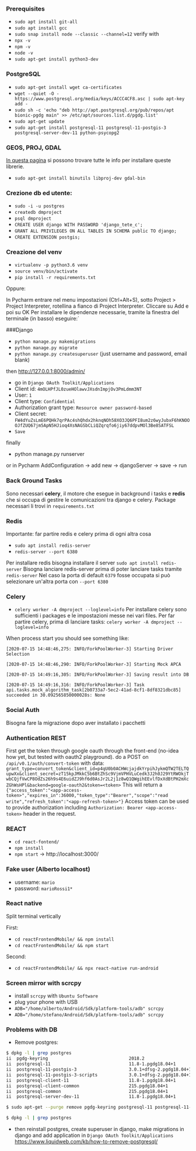 ### Prerequisites
- `sudo apt install git-all`
- `sudo apt install gcc`
- `sudo snap install node --classic --channel=12`
verify with
- `npx -v`
- `npm -v`
- `node -v`
- `sudo apt-get install python3-dev`


### PostgreSQL
- `sudo apt-get install wget ca-certificates`
- `wget --quiet -O - https://www.postgresql.org/media/keys/ACCC4CF8.asc | sudo apt-key add -`
- `sudo sh -c 'echo "deb http://apt.postgresql.org/pub/repos/apt bionic-pgdg main" >> /etc/apt/sources.list.d/pgdg.list'`
- `sudo apt-get update`
- `sudo apt-get install postgresql-11 postgresql-11-postgis-3 postgresql-server-dev-11 python-psycopg2`


### GEOS, PROJ, GDAL
[In questa pagina](https://docs.djangoproject.com/en/3.0/ref/contrib/gis/install/geolibs/) si possono trovare tutte le info per installare queste librerie. 
- `sudo apt-get install binutils libproj-dev gdal-bin`


### Crezione db ed utente:
- `sudo -i -u postgres`
- `createdb dmproject`
- `psql dmproject`
- `CREATE USER django WITH PASSWORD 'django_tete_c';`
- `GRANT ALL PRIVILEGES ON ALL TABLES IN SCHEMA public TO django;`
- `CREATE EXTENSION postgis;`


### Creazione del venv
- `virtualenv -p python3.6 venv`
- `source venv/bin/activate`
- `pip install -r requirements.txt`

Oppure:

In Pycharm entrare nel menu impostazioni (Ctrl+Alt+S), sotto Project > Project Interpreter, rotellina a fianco di Project Interpreter. Cliccare su Add e poi su OK
Per installare le dipendenze necessarie, tramite la finestra del terminale (in basso) eseguire:`


###Django
- `python manage.py makemigrations`
- `python manage.py migrate`
- `python manage.py createsuperuser` (just username and password, email blank)

then http://127.0.0.1:8000/admin/
- go in `Django OAuth Toolkit/Applications`
- Client id: `4mOLHPfJL0zueHOlawvJXsdnImpjOv3PmLdmm3NT`
- User: `1`
- Client type: `Confidential`
- Authorization grant type: `Resource owner password-based`
- Client secret: `FW4dYuZsLmE6PQHk7qrPAc4shQhdx2hknqNOh58XO3JQ6PFI8um2z6wyJubxF6hKNOOOJfZUQ67jm5ApN5HJioq4XsNAGSbCLiQZqrqfo6jiy67ddpvMOl3Be8SATFSL`
- `Save`

finally
- python manage.py runserver

or in Pycharm AddConfiguration -> add new -> djangoServer -> save -> run



### Back Ground Tasks
Sono necessari __celery__, il motore che esegue in background i tasks e __redis__ che si occupa di gestire le comunicazioni tra django e celery.
Package necessari li trovi in `requirements.txt`


### Redis
Importante: far partire redis e celery prima di ogni altra cosa
- `sudo apt install redis-server`
- `redis-server --port 6380`

Per installare redis bisogna installare il server `sudo apt install redis-server`
Bisogna lanciare redis-server prima di poter lanciare tasks tramite  `redis-server`
Nel caso la porta di default `6379` fosse occupata si può selezionare un'altra porta con `--port 6380`


### Celery
- `celery worker -A dmproject --loglevel=info`
Per installare celery sono sufficienti i packages e le impostazioni messe nei vari files.
Per far partire celery, prima di lanciare tasks: `celery worker -A dmproject --loglevel=info`

When process start you should see something like:

`[2020-07-15 14:48:46,275: INFO/ForkPoolWorker-3] Starting Driver Selection`

`[2020-07-15 14:48:46,290: INFO/ForkPoolWorker-3] Starting Mock APCA`

`[2020-07-15 14:49:16,305: INFO/ForkPoolWorker-3] Saving result into DB`

`[2020-07-15 14:49:16,316: INFO/ForkPoolWorker-3] Task api.tasks.mock_algorithm_task[2b0733a7-5ec2-41ad-8cf1-8df8321dbc85] succeeded in 30.092565850000028s: None`

### Social Auth
Bisogna fare la migrazione dopo aver installato i pacchetti


### Authentication REST
First get the token through google oauth through the front-end (no-idea how yet, but tested with oauth2 playground).
do a POST on `/api/v0.1/auth/convert-token` with data: `grant_type=convert_token&client_id=p4qU0b0ACHWcjajdkYrpihJykmQTW2TELTQupwXx&client_secret=zT15kpJMkkC5b6BtZhSc9VjmVPHVLuCedk3J2h0J29YtRWOkjTwbCQjfVwCP8OdZs26h9s4E6uidZJ9hf6d0AsJr2L2j1z8wQ1QWgihEEvlfDxXdBtPH2mXcZGhWsHPl&backend=google-oauth2&token=<token>`
This will return a `{"access_token":"<app-access-token>","expires_in":36000,"token_type":"Bearer","scope":"read write","refresh_token":"<app-refresh-token>"}`
Access token can be used to provide authorization including `Authorization: Bearer <app-access-token>` header in the request.


### REACT
- `cd react-fontend/`
- `npm install`
- `npm start` -> http://localhost:3000/


### Fake user (Alberto localhost)
- username: `mario`
- password: `marioRossi1*`


### React native
Split terminal vertically

First:
- `cd reactFrontendMobile/ && npm install`
- `cd reactFrontendMobile/ && npm start`

Second:
- `cd reactFrontendMobile/ && npx react-native run-android`


### Screen mirror with scrcpy
- install `scrcpy` with `Ubuntu Software`
- plug your phone with USB
- `ADB="/home/alberto/Android/Sdk/platform-tools/adb" scrcpy`
- `ADB="/home/stefano/Android/Sdk/platform-tools/adb" scrcpy`

### Problems with DB
- Remove postgres:
```bash 
$ dpkg -l | grep postgres
ii  pgdg-keyring                               2018.2                                           all          keyring for apt.postgresql.org
ii  postgresql-11                              11.8-1.pgdg18.04+1                               amd64        object-relational SQL database, version 11 server
ii  postgresql-11-postgis-3                    3.0.1+dfsg-2.pgdg18.04+1                         amd64        Geographic objects support for PostgreSQL 11
ii  postgresql-11-postgis-3-scripts            3.0.1+dfsg-2.pgdg18.04+1                         all          Geographic objects support for PostgreSQL 11 -- SQL scripts
ii  postgresql-client-11                       11.8-1.pgdg18.04+1                               amd64        front-end programs for PostgreSQL 11
ii  postgresql-client-common                   215.pgdg18.04+1                                  all          manager for multiple PostgreSQL client versions
ii  postgresql-common                          215.pgdg18.04+1                                  all          PostgreSQL database-cluster manager
ii  postgresql-server-dev-11                   11.8-1.pgdg18.04+1                               amd64        development files for PostgreSQL 11 server-side programming
```
```bash 
$ sudo apt-get --purge remove pgdg-keyring postgresql-11 postgresql-11-postgis-3 postgresql-11-postgis-3-scripts postgresql-client-11 postgresql-client-common postgresql-common postgresql-server-dev-11
```

```bash
$ dpkg -l | grep postgres
```

- then reinstall postgres, create superuser in django, make migrations in django and add application in `Django OAuth Toolkit/Applications`
https://www.liquidweb.com/kb/how-to-remove-postgresql/

